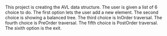 This project is creating the AVL data structure. The user is given a list of 6 choice to do. The first option lets the user add a new element. The second choice is showing a balanced tree. The third choice is InOrder traversal. The fourth choice is PreOrder traversal. The fifth choice is PostOrder traversal.  The sixith option is the exit. 